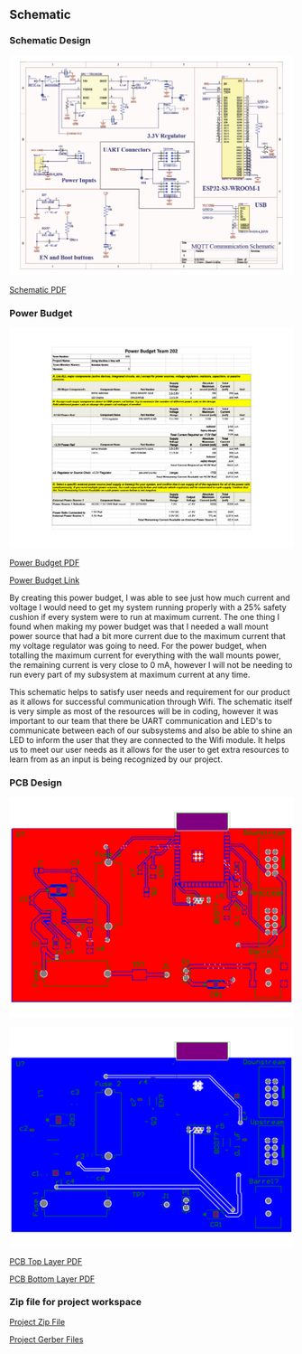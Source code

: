 ## Schematic

### Schematic Design

![Schematic](1746056911005-8b6e04da-d1b4-412d-91ec-ea043bb2be19_1.jpg)


[Schematic PDF](Final_Schematic.pdf)


### Power Budget

![Power Budget](1740775855263-a0fc072d-b641-4deb-8700-291f5a488f14_1.jpg)

[Power Budget PDF](<power budget - Sheet1.pdf>)

[Power Budget Link](https://docs.google.com/spreadsheets/d/1vRoSXK202q8WlBCtyZgGOLbRly6qO8YX6i80h-ZgNSs/edit?usp=sharing)

By creating this power budget, I was able to see just how much current and voltage I would need to get my system running properly with a 25% safety cushion if every system were to run at maximum current. The one thing I found when making my power budget was that I needed a wall mount power source that had a bit more current due to the maximum current that my voltage regulator was going to need. For the power budget, when totalling the maximum current for everything with the wall mounts power, the remaining current is very close to 0 mA, however I will not be needing to run every part of my subsystem at maximum current at any time.

This schematic helps to satisfy user needs and requirement for our product as it allows for successful communication through Wifi. The schematic itself is very simple as most of the resources will be in coding, however it was important to our team that there be UART communication and LED's to communicate between each of our subsystems and also be able to shine an LED to inform the user that they are connected to the Wifi module. It helps us to meet our user needs as it allows for the user to get extra resources to learn from as an input is being recognized by our project.


### PCB Design

![PCB Top Layer](1746058921717-ecc4879e-0df6-4f3c-8703-2a990cf017c0_1.jpg)

![PCB Bottom Layer](1746058921674-9e5a4f5f-fab9-4f86-b45e-b87278dfe8bf_1.jpg)

[PCB Top Layer PDF](Final_PCB_top.pdf)

[PCB Bottom Layer PDF](Final_PCB_bottom.pdf)

### Zip file for project workspace

[Project Zip File](<Final_PCB (4-30-2025 5-21-09 PM).zip>)

[Project Gerber Files](Gerber.zip)
